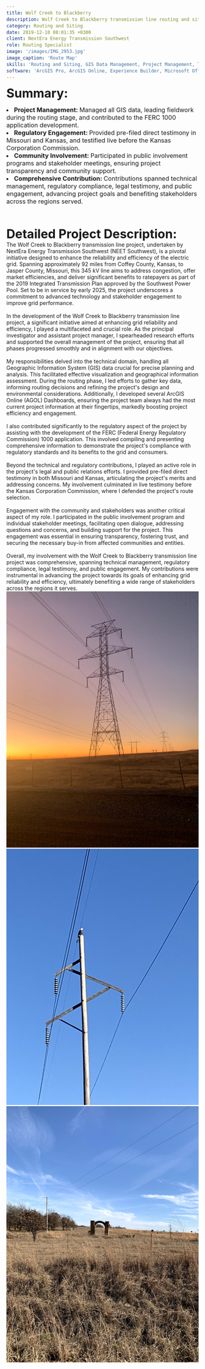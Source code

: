 ```yaml
---
title: Wolf Creek to Blackberry
description: Wolf Creek to Blackberry transmission line routing and siting study.
category: Routing and Siting
date: 2019-12-10 08:01:35 +0300
client: NextEra Energy Transmission Southwest
role: Routing Specialist
image: '/images/IMG_2953.jpg'
image_caption: 'Route Map'
skills: 'Routing and Siting, GIS Data Management, Project Management, Testimony'
software: 'ArcGIS Pro, ArcGIS Online, Experience Builder, Microsoft Office, ArcGIS Pro Modelbuilder'
---
```

<font size="6"><strong>Summary:</strong></font>
<li class="work-meta__item"><font size="3"><strong>Project Management: </strong>Managed all GIS data, leading fieldwork during the routing stage, and contributed to the FERC 1000 application development.</font></li>
<li class="work-meta__item"><font size="3"><strong>Regulatory Engagement: </strong>Provided pre-filed direct testimony in Missouri and Kansas, and testified live before the Kansas Corporation Commission.</font></li>
<li class="work-meta__item"><font size="3"><strong>Community Involvement: </strong>Participated in public involvement programs and stakeholder meetings, ensuring project transparency and community support.</font></li>
<li class="work-meta__item"><font size="3"><strong>Comprehensive Contribution: </strong>Contributions spanned technical management, regulatory compliance, legal testimony, and public engagement, advancing project goals and benefiting stakeholders across the regions served.</font></li>
<br>
<font size="6"><br><strong>Detailed Project Description:</strong></font><font size="1"><br></font>
The Wolf Creek to Blackberry transmission line project, undertaken by NextEra Energy Transmission Southwest (NEET Southwest), is a pivotal initiative designed to enhance the reliability and efficiency of the electric grid. Spanning approximately 92 miles from Coffey County, Kansas, to Jasper County, Missouri, this 345 kV line aims to address congestion, offer market efficiencies, and deliver significant benefits to ratepayers as part of the 2019 Integrated Transmission Plan approved by the Southwest Power Pool. Set to be in service by early 2025, the project underscores a commitment to advanced technology and stakeholder engagement to improve grid performance​.<br>
<br>
In the development of the Wolf Creek to Blackberry transmission line project, a significant initiative aimed at enhancing grid reliability and efficiency, I played a multifaceted and crucial role. As the principal investigator and assistant project manager, I spearheaded research efforts and supported the overall management of the project, ensuring that all phases progressed smoothly and in alignment with our objectives.<br>
<br>
My responsibilities delved into the technical domain, handling all Geographic Information System (GIS) data crucial for precise planning and analysis. This facilitated effective visualization and geographical information assessment. During the routing phase, I led efforts to gather key data, informing routing decisions and refining the project's design and environmental considerations. Additionally, I developed several ArcGIS Online (AGOL) Dashboards, ensuring the project team always had the most current project information at their fingertips, markedly boosting project efficiency and engagement.<br>
<br>
I also contributed significantly to the regulatory aspect of the project by assisting with the development of the FERC (Federal Energy Regulatory Commission) 1000 application. This involved compiling and presenting comprehensive information to demonstrate the project's compliance with regulatory standards and its benefits to the grid and consumers.<br>
<br>
Beyond the technical and regulatory contributions, I played an active role in the project's legal and public relations efforts. I provided pre-filed direct testimony in both Missouri and Kansas, articulating the project's merits and addressing concerns. My involvement culminated in live testimony before the Kansas Corporation Commission, where I defended the project's route selection.<br>
<br>
Engagement with the community and stakeholders was another critical aspect of my role. I participated in the public involvement program and individual stakeholder meetings, facilitating open dialogue, addressing questions and concerns, and building support for the project. This engagement was essential in ensuring transparency, fostering trust, and securing the necessary buy-in from affected communities and entities.<br>
<br>
Overall, my involvement with the Wolf Creek to Blackberry transmission line project was comprehensive, spanning technical management, regulatory compliance, legal testimony, and public engagement. My contributions were instrumental in advancing the project towards its goals of enhancing grid reliability and efficiency, ultimately benefiting a wide range of stakeholders across the regions it serves.<br>

<div class="gallery-box">
  <div class="gallery">
    <img src="/images/IMG_2953.jpg" loading="lazy" alt="Project">
    <img src="/images/Bald_Eagle.jpeg" loading="lazy" alt="Project">
    <img src="/images/IMG_3048.jpg" loading="lazy" alt="Project">
  </div>
  <em></em>
</div>
